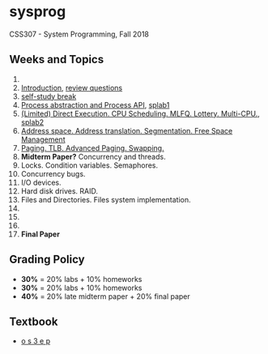 # sysprog
CSS307 - System Programming, Fall 2018

## Weeks and Topics

1. 
2. [Introduction](./week02), [review questions](https://github.com/sduclassroom/ch02intro)
3. [self-study break](./week03)
4. [Process abstraction and Process API](./week04), [splab1](https://github.com/sduclassroom/splab1)
5. [(Limited) Direct Execution. CPU Scheduling. MLFQ. Lottery. Multi-CPU.](./week05), [splab2](https://github.com/sduclassroom/splab2)
6. [Address space. Address translation. Segmentation. Free Space Management](./week06)
7. [Paging. TLB. Advanced Paging. Swapping.](./week07)
9. __Midterm Paper?__ Concurrency and threads.
11. Locks. Condition variables. Semaphores.
12. Concurrency bugs.
13. I/O devices.
14. Hard disk drives. RAID.
15. Files and Directories. Files system implementation.
16. 
17.
18. 
19. __Final Paper__




## Grading Policy

* **30%** = 20% labs + 10% homeworks
* **30%** = 20% labs + 10% homeworks
* **40%** = 20% late midterm paper + 20% final paper

## Textbook

* [o s 3 e p](http://www.ostep.org)
